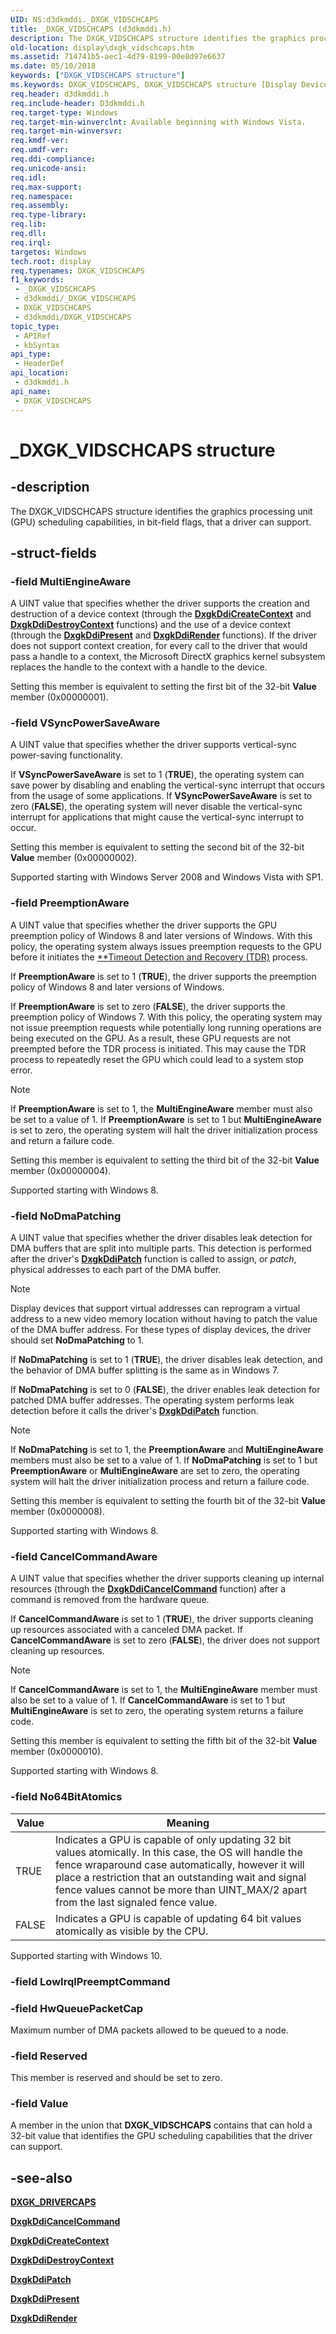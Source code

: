 ```yaml
---
UID: NS:d3dkmddi._DXGK_VIDSCHCAPS
title: _DXGK_VIDSCHCAPS (d3dkmddi.h)
description: The DXGK_VIDSCHCAPS structure identifies the graphics processing unit (GPU) scheduling capabilities, in bit-field flags, that a driver can support.
old-location: display\dxgk_vidschcaps.htm
ms.assetid: 714741b5-aec1-4d79-8199-00e8d97e6637
ms.date: 05/10/2018
keywords: ["DXGK_VIDSCHCAPS structure"]
ms.keywords: DXGK_VIDSCHCAPS, DXGK_VIDSCHCAPS structure [Display Devices], DmStructs_01f721e4-8585-46b1-a911-9fa904a29f7e.xml, _DXGK_VIDSCHCAPS, d3dkmddi/DXGK_VIDSCHCAPS, display.dxgk_vidschcaps
req.header: d3dkmddi.h
req.include-header: D3dkmddi.h
req.target-type: Windows
req.target-min-winverclnt: Available beginning with Windows Vista.
req.target-min-winversvr: 
req.kmdf-ver: 
req.umdf-ver: 
req.ddi-compliance: 
req.unicode-ansi: 
req.idl: 
req.max-support: 
req.namespace: 
req.assembly: 
req.type-library: 
req.lib: 
req.dll: 
req.irql: 
targetos: Windows
tech.root: display
req.typenames: DXGK_VIDSCHCAPS
f1_keywords:
 - _DXGK_VIDSCHCAPS
 - d3dkmddi/_DXGK_VIDSCHCAPS
 - DXGK_VIDSCHCAPS
 - d3dkmddi/DXGK_VIDSCHCAPS
topic_type:
 - APIRef
 - kbSyntax
api_type:
 - HeaderDef
api_location:
 - d3dkmddi.h
api_name:
 - DXGK_VIDSCHCAPS
---
```


# _DXGK_VIDSCHCAPS structure

## -description

The DXGK_VIDSCHCAPS structure identifies the graphics processing unit (GPU) scheduling capabilities, in bit-field flags, that a driver can support.

## -struct-fields

### -field MultiEngineAware

A UINT value that specifies whether the driver supports the creation and destruction of a device context (through the [**DxgkDdiCreateContext**](./nc-d3dkmddi-dxgkddi_createcontext.md) and [**DxgkDdiDestroyContext**](./nc-d3dkmddi-dxgkddi_destroycontext.md) functions) and the use of a device context (through the [**DxgkDdiPresent**](./nc-d3dkmddi-dxgkddi_present.md) and [**DxgkDdiRender**](./nc-d3dkmddi-dxgkddi_render.md) functions). If the driver does not support context creation, for every call to the driver that would pass a handle to a context, the Microsoft DirectX graphics kernel subsystem replaces the handle to the context with a handle to the device.

Setting this member is equivalent to setting the first bit of the 32-bit **Value** member (0x00000001).

### -field VSyncPowerSaveAware

A UINT value that specifies whether the driver supports vertical-sync power-saving functionality.

If **VSyncPowerSaveAware** is set to 1 (**TRUE**), the operating system can save power by disabling and enabling the vertical-sync interrupt that occurs from the usage of some applications. If **VSyncPowerSaveAware** is set to zero (**FALSE**), the operating system will never disable the vertical-sync interrupt for applications that might cause the vertical-sync interrupt to occur.

Setting this member is equivalent to setting the second bit of the 32-bit **Value** member (0x00000002).

Supported starting with Windows Server 2008 and Windows Vista with SP1.

### -field PreemptionAware

A UINT value that specifies whether the driver supports the   GPU preemption policy of Windows 8 and later versions of Windows. With this policy, the operating system always issues preemption requests to the GPU before it initiates the [**Timeout Detection and Recovery
(TDR)](/windows-hardware/drivers/display/timeout-detection-and-recovery) process.

If **PreemptionAware** is set to 1 (**TRUE**), the driver supports the preemption policy of Windows 8 and later versions of Windows.

If **PreemptionAware** is set to zero (**FALSE**), the driver supports the preemption policy  of Windows 7. With this policy, the operating system may not issue preemption requests while potentially long running operations are being executed on the GPU. As a result, these GPU requests are not preempted  before the TDR process is initiated. This may cause the TDR process to repeatedly reset the GPU which could lead to a system stop error.

> [!NOTE]
> If **PreemptionAware** is set to 1, the **MultiEngineAware** member  must also be set to a value of 1. If **PreemptionAware** is set to 1 but **MultiEngineAware** is set to zero, the operating system will halt the driver initialization process and return a failure code.

Setting this member is equivalent to setting the third bit of the 32-bit **Value** member (0x00000004).

Supported starting with Windows 8.

### -field NoDmaPatching

A UINT value that specifies whether the driver disables leak detection for DMA buffers that are split into multiple parts. This detection is performed after the driver's [**DxgkDdiPatch**](./nc-d3dkmddi-dxgkddi_patch.md) function is called to assign, or *patch*, physical addresses to each part of the DMA buffer.

> [!NOTE]
> Display devices that support virtual addresses can reprogram a virtual address to a new video memory location without having to patch the value of the DMA buffer address. For these types of display devices, the driver should set **NoDmaPatching** to 1.

If **NoDmaPatching** is set to 1 (**TRUE**), the driver disables leak detection, and the behavior of DMA buffer splitting is the same as in Windows 7.

If **NoDmaPatching** is set to 0 (**FALSE**), the driver enables leak detection for patched DMA buffer addresses. The operating system performs leak detection before it calls the driver's [**DxgkDdiPatch**](./nc-d3dkmddi-dxgkddi_patch.md) function.

> [!NOTE]
> If **NoDmaPatching** is set to 1, the **PreemptionAware** and **MultiEngineAware** members  must also be set to a value of 1. If **NoDmaPatching** is set to 1 but **PreemptionAware** or **MultiEngineAware** are set to zero, the operating system will halt the driver initialization process and return a failure code.

Setting this member is equivalent to setting the fourth bit of the 32-bit **Value** member (0x0000008).

Supported starting with Windows 8.

### -field CancelCommandAware

A UINT value that specifies whether the driver supports cleaning up internal resources (through the [**DxgkDdiCancelCommand**](./nc-d3dkmddi-dxgkddi_cancelcommand.md) function) after a command is removed from the hardware queue.

If **CancelCommandAware** is set to 1 (**TRUE**), the driver supports cleaning up resources associated with a canceled DMA packet. If **CancelCommandAware** is set to zero (**FALSE**), the driver does not support cleaning up resources.

> [!NOTE]
> If **CancelCommandAware** is set to 1, the **MultiEngineAware** member  must also be set to a value of 1. If **CancelCommandAware** is set to 1 but **MultiEngineAware** is set to zero, the operating system returns a failure code.

Setting this member is equivalent to setting the fifth bit of the 32-bit **Value** member (0x0000010).

Supported starting with Windows 8.

### -field No64BitAtomics

|Value|Meaning|
|--- |--- |
|TRUE|Indicates a GPU is capable of only updating 32 bit values atomically. In this case, the OS will handle the fence wraparound case automatically, however it will place a restriction that an outstanding wait and signal fence values cannot be more than UINT_MAX/2 apart from the last signaled fence value.|
|FALSE|Indicates a GPU is capable of updating 64 bit values atomically as visible by the CPU.|

Supported starting with Windows 10.

### -field LowIrqlPreemptCommand

### -field HwQueuePacketCap

Maximum number of DMA packets allowed to be queued to a node.

### -field Reserved

This member is reserved and should be set to zero.

### -field Value

A member in the union that **DXGK_VIDSCHCAPS** contains that can hold a 32-bit value that identifies the GPU scheduling capabilities that the driver can support.

## -see-also

[**DXGK_DRIVERCAPS**](./ns-d3dkmddi-_dxgk_drivercaps.md)

[**DxgkDdiCancelCommand**](./nc-d3dkmddi-dxgkddi_cancelcommand.md)

[**DxgkDdiCreateContext**](./nc-d3dkmddi-dxgkddi_createcontext.md)

[**DxgkDdiDestroyContext**](./nc-d3dkmddi-dxgkddi_destroycontext.md)

[**DxgkDdiPatch**](./nc-d3dkmddi-dxgkddi_patch.md)

[**DxgkDdiPresent**](./nc-d3dkmddi-dxgkddi_present.md)

[**DxgkDdiRender**](./nc-d3dkmddi-dxgkddi_render.md)